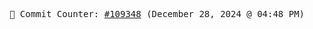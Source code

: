 <p align="center">
    <samp>
        📮 Commit Counter: <a href="https://github.com/Javascript-void0/Javascript-void0/commits/main">#109348</a> (December 28, 2024 @ 04:48 PM)
    </samp>
</p>
